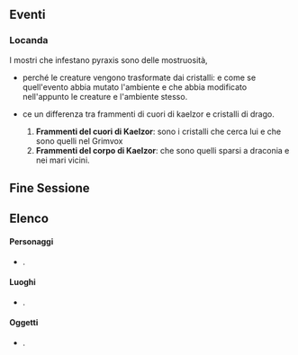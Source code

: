
## Eventi

### Locanda

I mostri che infestano pyraxis sono delle mostruosità,

- perché le creature vengono trasformate dai cristalli: e come se quell'evento abbia mutato l'ambiente e che abbia modificato nell'appunto le creature e l'ambiente stesso.

- ce un differenza tra frammenti di cuori di kaelzor e cristalli di drago.
	1. **Frammenti del cuori di Kaelzor**: sono i cristalli che cerca lui e che sono quelli nel Grimvox 
	2. **Frammenti del corpo di Kaelzor**: che sono quelli sparsi a draconia e nei mari vicini.

## Fine Sessione


## Elenco

#### Personaggi
- .

#### Luoghi
- .

#### Oggetti
- .
